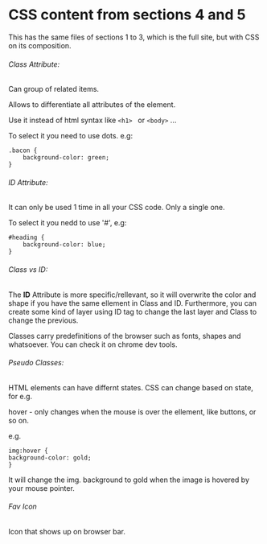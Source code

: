 # CSS content from sections 4 and 5

This has the same files of sections 1 to 3, which is the full site, but with CSS on its composition.

###### Class Attribute:

Can group of related items.

Allows to differentiate all attributes of the element.

Use it instead of html syntax like `<h1> ` or `<body>` ...

To select it you need to use dots. e.g:

```
.bacon {
	background-color: green;
}
```

###### ID Attribute:

It can only be used 1 time in all your CSS code. Only a single one.

To select it you nedd to use '#', e.g:

```
#heading {
	background-color: blue;
}
```

###### Class vs ID:

The **ID** Attribute is more specific/rellevant, so it will overwrite the color and shape if you have the same ellement in Class and ID. Furthermore, you can create some kind of layer using ID tag to change the last layer and Class to change the previous.

Classes carry predefinitions of the browser such as fonts, shapes and whatsoever. You can check it on chrome dev tools.

###### Pseudo Classes:

HTML elements can have differnt states. CSS can change based on state, for e.g.

hover - only changes when the mouse is over the ellement, like buttons, or so on.

e.g.

```
img:hover {
background-color: gold;
}
```

It will change the img. background to gold when the image is hovered by your mouse pointer.

###### Fav Icon

Icon that shows up on browser bar.
